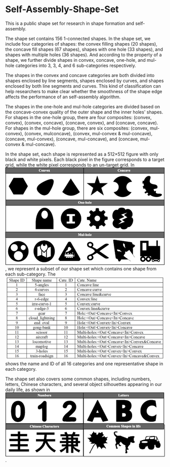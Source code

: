 # Self-Assembly-Shape-Set
  This is a public shape set for research in shape formation and self-assembly.
  
  The shape set contains 156 1-connected shapes. In the shape set, we include four categories of shapes: the convex filling shapes (20 shapes), the concave fill shapes (67 shapes), shapes with one hole (33 shapes), and shapes with multiple holes (36 shapes). And according to the property of a shape, we further divide shapes in convex, concave, one-hole, and mul-hole categories into 3, 3, 4, and 6 sub-categories respectively.
  
  The shapes in the convex and concave categories are both divided into shapes enclosed by line segments, shapes enclosed by curves, and shapes enclosed by both line segments and curves. This kind of classification can help researchers to make clear whether the smoothness of the shape edge affects the performance of an self-assembly algorithm.
  
  The shapes in the one-hole and mul-hole categories are divided based on the concave-convex quality of the outer shape and the inner holes' shapes. For shapes in the one-hole group, there are  four composites: (convex, convex), (convex, concave), (concave, convex), and (concave, concave). For shapes in the mul-hole group, there are six composites: (convex, mul-convex), (convex, mulconcave), (convex, mul-convex & mul-concave), (concave, mul-convex), (concave, mul-concave), and (concave, mul-convex & mul-concave). 
  
  In the shape set, each shape is represented as a 512×512 figure with only black and white pixels. Each black pixel in the figure corresponds to a target grid, while the white pixel corresponds to an un-target grid. In ![Figure.1](./image/Figure1.jpg), we represent a subset of our shape set which contains one shape from each sub-category. The ![Table.1](./image/Table1.png) shows the name and ID of all 16 categories and one representative shape in each category. 
  
  The shape set also covers some common shapes, including numbers, letters, Chinese characters, and several object silhouettes appearing in our daily life, as shown in ![Figure.2](./image/Figure2.jpg).
